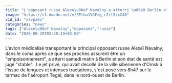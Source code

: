 ```yaml
---
title: "L'opposant russe Alexe\u00ef Navalny a atterri \u00e0 Berlin o\u00f9 il doit \u00eatre soign\u00e9"
image: "https://s1.dmcdn.net/v/SPtba1VGFzg_rZil5/x240"
vid_id: "x7vpz6s"
categories: "news"
tags: ["Alexe\u00ef Navalny","opposant","russe"]
date: "2020-08-28T03:30:19+03:00"
---
```

L'avion médicalisé transportant le principal opposant russe Alexeï Navalny, dans le coma après ce que ses proches assurent être un &quot;empoisonnement&quot;, a atterri samedi matin à Berlin et son état de santé est jugé &quot;stable&quot;.  Le jet privé, qui avait décollé de la ville sibérienne d'Omsk à l'issue de longues et intenses tractations, s'est posé vers 8h47 sur le tarmac de l'aéroport Tegel, dans le nord-ouest de Berlin.
